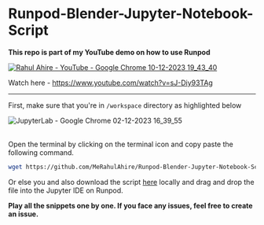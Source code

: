 # Runpod-Blender-Jupyter-Notebook-Script

**This repo is part of my YouTube demo on how to use Runpod**

[![Rahul Ahire - YouTube - Google Chrome 10-12-2023 19_43_40](https://github.com/MeRahulAhire/Runpod-Blender-Jupyter-Notebook-Script/assets/42251052/736e2e3d-757c-44c3-8746-079baa0fe4ef)](https://www.youtube.com/watch?v=sJ-Diy93TAg)

Watch here - https://www.youtube.com/watch?v=sJ-Diy93TAg
<hr>


First, make sure that you're in `/workspace` directory as highlighted below 

![JupyterLab - Google Chrome 02-12-2023 16_39_55](https://github.com/MeRahulAhire/Runpod-Blender-Jupyter-Notebook-Script/assets/42251052/aec4a8cc-3e68-4dbb-93f3-3fa34517ffd9)
<br><br>

Open the terminal by clicking on the terminal icon and copy paste the following command.
```bash
wget https://github.com/MeRahulAhire/Runpod-Blender-Jupyter-Notebook-Script/raw/main/Runpod%20Blender%20Script%20-%20Jupyter%20Notebook.ipynb
```

Or else you and also download the script [here](https://github.com/MeRahulAhire/Runpod-Blender-Jupyter-Notebook-Script/blob/main/Runpod%20Blender%20Script%20-%20Jupyter%20Notebook.ipynb) locally and drag and drop the file into the Jupyter IDE on Runpod.

**Play all the snippets one by one. If you face any issues, feel free to create an issue.**
